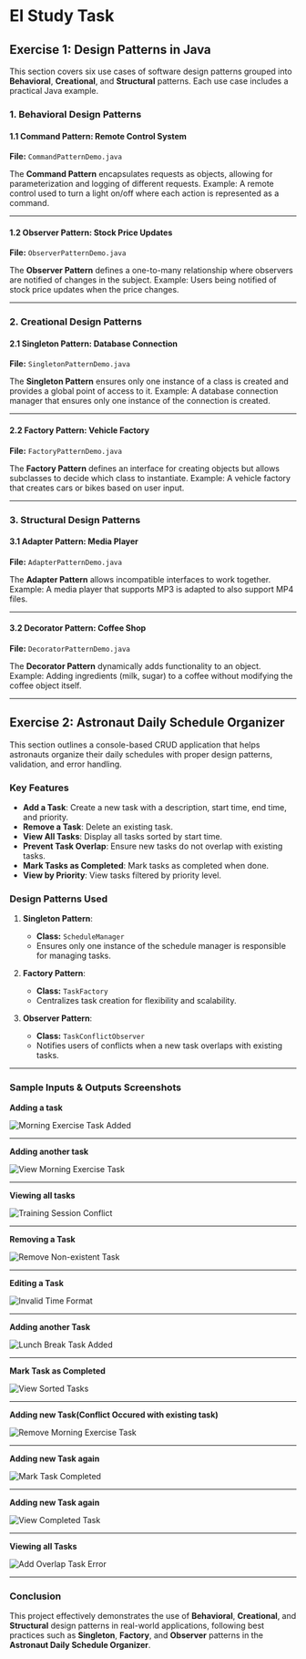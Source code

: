 # EI Study Task

## Exercise 1: Design Patterns in Java

This section covers six use cases of software design patterns grouped into **Behavioral**, **Creational**, and **Structural** patterns. Each use case includes a practical Java example.

### 1. Behavioral Design Patterns

#### 1.1 Command Pattern: Remote Control System
**File:** `CommandPatternDemo.java`

The **Command Pattern** encapsulates requests as objects, allowing for parameterization and logging of different requests. Example: A remote control used to turn a light on/off where each action is represented as a command.

---

#### 1.2 Observer Pattern: Stock Price Updates
**File:** `ObserverPatternDemo.java`

The **Observer Pattern** defines a one-to-many relationship where observers are notified of changes in the subject. Example: Users being notified of stock price updates when the price changes.

---

### 2. Creational Design Patterns

#### 2.1 Singleton Pattern: Database Connection
**File:** `SingletonPatternDemo.java`

The **Singleton Pattern** ensures only one instance of a class is created and provides a global point of access to it. Example: A database connection manager that ensures only one instance of the connection is created.

---

#### 2.2 Factory Pattern: Vehicle Factory
**File:** `FactoryPatternDemo.java`

The **Factory Pattern** defines an interface for creating objects but allows subclasses to decide which class to instantiate. Example: A vehicle factory that creates cars or bikes based on user input.

---

### 3. Structural Design Patterns

#### 3.1 Adapter Pattern: Media Player
**File:** `AdapterPatternDemo.java`

The **Adapter Pattern** allows incompatible interfaces to work together. Example: A media player that supports MP3 is adapted to also support MP4 files.

---

#### 3.2 Decorator Pattern: Coffee Shop
**File:** `DecoratorPatternDemo.java`

The **Decorator Pattern** dynamically adds functionality to an object. Example: Adding ingredients (milk, sugar) to a coffee without modifying the coffee object itself.

---

## Exercise 2: Astronaut Daily Schedule Organizer

This section outlines a console-based CRUD application that helps astronauts organize their daily schedules with proper design patterns, validation, and error handling.

### Key Features
- **Add a Task**: Create a new task with a description, start time, end time, and priority.
- **Remove a Task**: Delete an existing task.
- **View All Tasks**: Display all tasks sorted by start time.
- **Prevent Task Overlap**: Ensure new tasks do not overlap with existing tasks.
- **Mark Tasks as Completed**: Mark tasks as completed when done.
- **View by Priority**: View tasks filtered by priority level.

### Design Patterns Used
1. **Singleton Pattern**: 
   - **Class:** `ScheduleManager`
   - Ensures only one instance of the schedule manager is responsible for managing tasks.
   
2. **Factory Pattern**: 
   - **Class:** `TaskFactory`
   - Centralizes task creation for flexibility and scalability.
   
3. **Observer Pattern**: 
   - **Class:** `TaskConflictObserver`
   - Notifies users of conflicts when a new task overlaps with existing tasks.

---

### Sample Inputs & Outputs Screenshots

**Adding a task**  

![Morning Exercise Task Added](ScreenShot/a.png)

---

**Adding another task**  

![View Morning Exercise Task](ScreenShot/b.png)

---

**Viewing all tasks**  

![Training Session Conflict](ScreenShot/c.png)

---

**Removing a Task**  

![Remove Non-existent Task](ScreenShot/d.png)

---

**Editing a Task**  

![Invalid Time Format](ScreenShot/e.png)

---

**Adding another Task**  

![Lunch Break Task Added](ScreenShot/f.png)

---

**Mark Task as Completed**  

![View Sorted Tasks](ScreenShot/g.png)

---

**Adding new Task(Conflict Occured with existing task)**  

![Remove Morning Exercise Task](ScreenShot/h.png)

---

**Adding new Task again**  

![Mark Task Completed](ScreenShot/i.png)

---

**Adding new Task again**  

![View Completed Task](ScreenShot/j.png)

---

**Viewing all Tasks**  

![Add Overlap Task Error](ScreenShot/k.png)

---

### Conclusion
This project effectively demonstrates the use of **Behavioral**, **Creational**, and **Structural** design patterns in real-world applications, following best practices such as **Singleton**, **Factory**, and **Observer** patterns in the **Astronaut Daily Schedule Organizer**.
